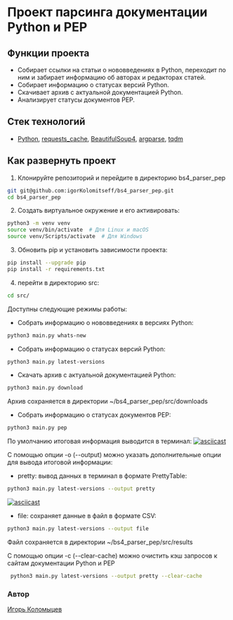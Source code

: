 # Проект парсинга документации Python и PEP

## Функции проекта

* Собирает ссылки на статьи о нововведениях в Python, переходит по ним и 
забирает информацию об авторах и редакторах статей.
* Собирает информацию о статусах версий Python.
* Скачивает архив с актуальной документацией Python.
* Анализирует статусы документов PEP.

## Стек технологий
* [Python](https://www.python.org/), 
[requests_cache](https://requests-cache.readthedocs.io/en/stable/), 
[BeautifulSoup4](https://beautiful-soup-4.readthedocs.io/en/latest/), 
[argparse](https://docs.python.org/3/library/argparse.html), 
[tqdm](https://github.com/tqdm/tqdm)

## Как развернуть проект
1. Клонируйте репозиторий и перейдите в директорию bs4_parser_pep
```bash
git git@github.com:igorKolomitseff/bs4_parser_pep.git
cd bs4_parser_pep
```

2. Создать виртуальное окружение и его активировать:
```bash
python3 -m venv venv
source venv/bin/activate  # Для Linux и macOS
source venv/Scripts/activate  # Для Windows
```
3. Обновить pip и установить зависимости проекта:
```bash
pip install --upgrade pip
pip install -r requirements.txt
```

4. перейти в директорию src:
```bash
cd src/
```

Доступны следующие режимы работы:
 - Собрать информацию о нововведениях в версиях Python: 

```bash
python3 main.py whats-new
```

 - Собрать информацию о статусах версий Python:

```bash
python3 main.py latest-versions
```

 - Скачать архив с актуальной документацией Python:

```bash
python3 main.py download
```
Архив сохраняется в директории ~/bs4_parser_pep/src/downloads

 - Собрать информацию о статусах документов PEP:

```bash
python3 main.py pep
```

По умолчанию итоговая информация выводится в терминал:
[![asciicast](https://asciinema.org/a/8i1DbO8bJ3elfWlgbiPNW36Y1.svg)](https://asciinema.org/a/8i1DbO8bJ3elfWlgbiPNW36Y1)

С помощью опции -o (--output) можно указать дополнительные опции для вывода 
итоговой информации:
 - pretty: вывод данных в терминал в формате PrettyTable:
```bash
python3 main.py latest-versions --output pretty
```
[![asciicast](https://asciinema.org/a/zWvMw7LHRNiaZ6Qe7wBXLAcPG.svg)](https://asciinema.org/a/zWvMw7LHRNiaZ6Qe7wBXLAcPG)

 - file: сохраняет данные в файл в формате CSV:
```bash
python3 main.py latest-versions --output file
```
Файл сохраняется в директории ~/bs4_parser_pep/src/results


С помощью опции -c (--clear-cache) можно очистить кэш запросов к сайтам 
документации Python и PEP
```bash
 python3 main.py latest-versions --output pretty --clear-cache
```

### Автор

[Игорь Коломыцев](https://github.com/igorKolomitseff)